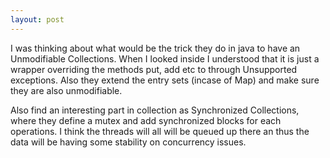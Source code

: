 ```yaml
---
layout: post
---
```


I was thinking about what would be the trick they do in java to have an Unmodifiable Collections.  When I looked inside I understood that it is just a wrapper overriding the methods put, add etc to through Unsupported exceptions.  Also they extend the entry sets (incase of Map) and make sure they are also unmodifiable. 

Also find an interesting part in collection as Synchronized Collections, where they define a mutex and add synchronized blocks for each operations.  I think the threads will all will be queued up there an thus the data will be having some stability on concurrency issues.

